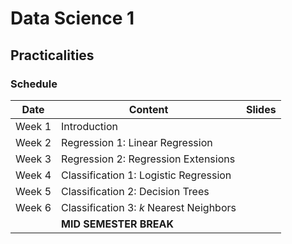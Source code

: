 # Data Science 1 

## Practicalities

### Schedule

| Date          | Content                                  | Slides               | 
| ------------- | -------------                            | -------------        | 
| Week 1        | Introduction                             | 
| Week 2        | Regression 1: Linear Regression          |
| Week 3        | Regression 2: Regression Extensions      |
| Week 4        | Classification 1: Logistic Regression    |
| Week 5        | Classification 2: Decision Trees         |
| Week 6        | Classification 3: *k* Nearest Neighbors  |
|               | **MID SEMESTER BREAK**                   | 
<!--
| Week 7        | Clustering 1: Hierarchical Clustering    |
| Week 8        | Clustering 2: *k* Means                  |
| Week 9        | Dimensionality Reduction 1: PCA          |
| Week 10       | Dimensionality Reduction 2: EFA          |
| Week 11       | Data Modelling: Regularization           |
| Week 12       | Data Modelling: Model Selection          |
-->
